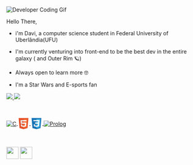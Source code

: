 <div>
    <img align="center" alt="Developer Coding Gif" src="#" height=256px width=100%>
  </div>

Hello There,

- i'm Davi, a computer science student in Federal University of Uberlândia(UFU)
- I'm currently venturing into front-end to be the best dev in the entire galaxy ( and Outer Rim 🪐)

- Always open to learn more 🤓

- I'm a Star Wars and E-sports fan

<div>
  <a href="https://github.com/DaviLacerda">
  <img height="180em" src="https://github-readme-stats.vercel.app/api?username=DaviLacerda&show_icons=true&theme=tokyonight&include_all_commits=true&count_private=true"/>
  <img height="180em" src="https://github-readme-stats.vercel.app/api/top-langs/?username=DaviLacerda&layout=compact&langs_count=7&theme=tokyonight"/>
</div>

  ## 
  
<div style="display: inline_block"><br>
  <img align="center" alt="C" height="30"  src="https://img.icons8.com/color/452/c-programming.png">
  <img align="center" alt="HTML" height="30"  src="https://raw.githubusercontent.com/devicons/devicon/master/icons/html5/html5-original.svg">
  <img align="center" alt="CSS" height="30"  src="https://raw.githubusercontent.com/devicons/devicon/master/icons/css3/css3-original.svg">
  <img align="center" alt="Prolog" height="30"  src="https://static-00.iconduck.com/assets.00/prolog-icon-457x512-lpi8e1ff.png">
</div>
  
  ##
 
<div style="display: inline_block"><br> 
  <a href="https://www.linkedin.com/in/davi16lacerda/" target="_blank"><img src="https://image.flaticon.com/icons/png/512/174/174857.png"
  target="_blank" height=32px width=32px></a> 
  <a href="https://www.instagram.com/davi.frontend/" target="_blank"><img src="https://cdn-icons-png.flaticon.com/512/174/174855.png"
  target="_blank" height=32px width=32px></a> 
 
</div>

  ##
  
